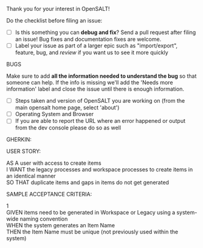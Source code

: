Thank you for your interest in OpenSALT!

Do the checklist before filing an issue:

- [ ] Is this something you can **debug and fix**? Send a pull request after filing an issue! Bug fixes and documentation fixes are welcome.
- [ ] Label your issue as part of a larger epic such as "import/export", feature, bug, and *review* if you want us to see it more quickly

BUGS

Make sure to add **all the information needed to understand the bug** so that someone can help. If the info is missing we'll add the 'Needs more information' label and close the issue until there is enough information.

- [ ] Steps taken and version of OpenSALT you are working on (from the main opensalt home page, select 'about')
- [ ] Operating System and Browser
- [ ] If you are able to report the URL where an error happened or output from the dev console please do so as well

GHERKIN:

USER STORY:

AS A user with access to create items  
I WANT the legacy processes and workspace processes to create items in an identical manner  
SO THAT duplicate items and gaps in items do not get generated

SAMPLE ACCEPTANCE CRITERIA:

1  
GIVEN items need to be generated in Workspace or Legacy using a system-wide naming convention  
WHEN the system generates an Item Name  
THEN the Item Name must be unique (not previously used within the system)
